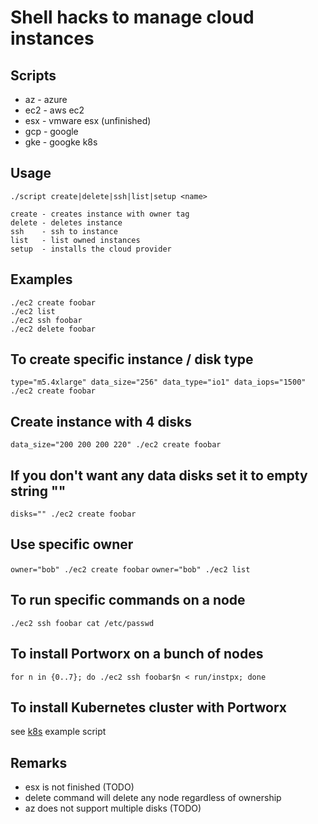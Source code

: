 Shell hacks to manage cloud instances
=====================================

Scripts
-------
* az - azure
* ec2 - aws ec2
* esx - vmware esx (unfinished)
* gcp - google
* gke - googke k8s


Usage
-----
```
./script create|delete|ssh|list|setup <name>

create - creates instance with owner tag
delete - deletes instance
ssh    - ssh to instance
list   - list owned instances
setup  - installs the cloud provider
```

Examples
--------
```
./ec2 create foobar
./ec2 list
./ec2 ssh foobar
./ec2 delete foobar
```

## To create specific instance / disk type
`type="m5.4xlarge" data_size="256" data_type="io1" data_iops="1500" ./ec2 create foobar`

## Create instance with 4 disks
`data_size="200 200 200 220" ./ec2 create foobar`

## If you don't want any data disks set it to empty string ""
`disks="" ./ec2 create foobar`

## Use specific owner
`owner="bob" ./ec2 create foobar`
`owner="bob" ./ec2 list`

## To run specific commands on a node
`./ec2 ssh foobar cat /etc/passwd`

## To install Portworx on a bunch of nodes
`for n in {0..7}; do ./ec2 ssh foobar$n < run/instpx; done`

## To install Kubernetes cluster with Portworx
see [k8s](https://github.com/antonipx/cloud/blob/master/k8s) example script


Remarks
-------
* esx is not finished (TODO)
* delete command will delete any node regardless of ownership
* az does not support multiple disks (TODO)
